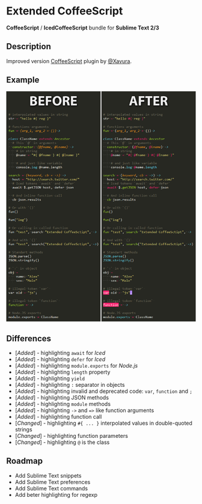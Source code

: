 # Extended CoffeeScript 

**CoffeeScript** / **IcedCoffeeScript** bundle for **Sublime Text 2/3**

## Description
Improved version [CoffeeScript](https://github.com/Xavura/CoffeeScript-Sublime-Plugin) plugin by [@Xavura](https://github.com/Xavura).

## Example
![screenshot](/Readme/example.png)

## Differences
* [*Added*] - highlighting `await` for *Iced*
* [*Added*] - highlighting `defer` for *Iced*
* [*Added*] - highlighting `module.exports` for *Node.js*
* [*Added*] - highlighting `length` property
* [*Added*] - highlighting `yield`
* [*Added*] - highlighting `:` separator in objects
* [*Added*] - highlighting invalid and deprecated code: `var`, `function` and `;`
* [*Added*] - highlighting JSON methods
* [*Added*] - highlighting `module` methods
* [*Added*] - highlighting `->` and `=>` like function arguments
* [*Added*] - highlighting function call
* [*Changed*] - highlighting `#{ ... }` interpolated values in double-quoted strings
* [*Changed*] - highlighting function parameters
* [*Changed*] - highlighting `@` is the class

## Roadmap
* Add Sublime Text snippets
* Add Sublime Text preferences
* Add Sublime Text commands
* Add beter highlighting for regexp